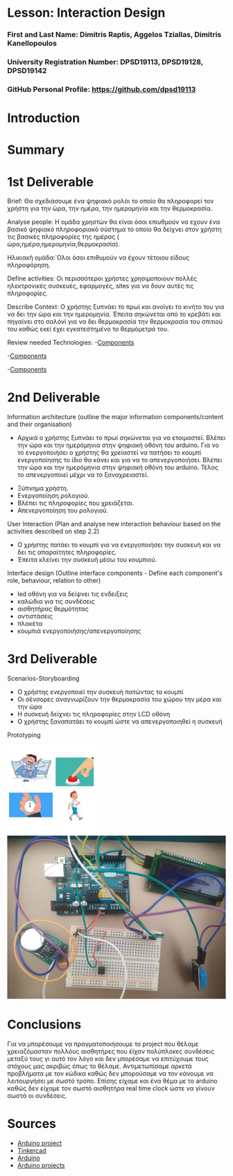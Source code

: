 # Lesson: Interaction Design

### First and Last Name: Dimitris Raptis, Aggelos Tziallas, Dimitris Kanellopoulos
### University Registration Number: DPSD19113, DPSD19128, DPSD19142
### GitHub Personal Profile: https://github.com/dpsd19113

# Introduction

# Summary


# 1st Deliverable
Brief:
Θα σχεδιάσουμε ένα ψηφιακό ρολόι το οποίο θα πληροφορεί τον χρήστη για την ώρα, την ημέρα, την ημερομηνία και την θερμοκρασία. 

Analyse people:
Η ομάδα χρηστών θα είναι όσοι επιυθμούν να εχουν ένα βασικό ψηφιακό πληροφοριακό σύστημα το οποίο θα δείχνει στον χρήστη τις βασικές πληροφορίες της ημέρας      ( ώρα,ημέρα,ημερομηνία,θερμοκρασία).

Ηλικιακή ομάδα:΄Ολοι όσοι επιθυμούν να έχουν τέτοιου είδους πληροφόρηση.

Define activities:
Οι περισσότεροι χρήστες χρησιμοποιουν πολλές ηλεκτρονικές συσκευές, εφαρμογές, sites για να δουν αυτές τις πληροφορίες.

Describe Context:
Ο χρήστης ξυπνάει το πρωί και ανοίγει το κινήτο του για να δει την ώρα και την ημερομηνία. Έπειτα σηκώνεται από το κρεβάτι και πηγαίνει στο σαλόνί για να δει  θερμοκρασία την θερμοκρασία του σπιτιού του καθώς εκεί έχει εγκατεστημένο το θερμόμετρό του.

Review needed Technologies:
-[Components](https://www.skroutz.gr/s/30132760/Bruno-%CE%95%CF%80%CE%B9%CF%84%CF%81%CE%B1%CF%80%CE%AD%CE%B6%CE%B9%CE%BF-%CE%A1%CE%BF%CE%BB%CF%8C%CE%B9-%CE%BC%CE%B5-%CE%9E%CF%85%CF%80%CE%BD%CE%B7%CF%84%CE%AE%CF%81%CE%B9-%CE%9B%CE%B5%CF%85%CE%BA%CF%8C-BRN-0062.html?from=catspan)

-[Components](ergaleiogatos.gr/shop/thermometro-tichou-xilino-silverline-490745-250mm/?gclid=CjwKCAjwi6WSBhA-EiwA6NiokzFGfVRCE_hSP8PKAdKtCFKUsQrAnEVvpXEqNkH9smvC7vFANsSzohoC3k0QAvD_BwE)

-[Components](https://www.skroutz.gr/s/28625874/Xiaomi-%CE%A8%CE%B7%CF%86%CE%B9%CE%B1%CE%BA%CF%8C-%CE%A1%CE%BF%CE%BB%CF%8C%CE%B9-%CE%95%CF%80%CE%B9%CF%84%CF%81%CE%B1%CF%80%CE%AD%CE%B6%CE%B9%CE%BF-%CE%BC%CE%B5-%CE%9E%CF%85%CF%80%CE%BD%CE%B7%CF%84%CE%AE%CF%81%CE%B9-Mi-Smart-Clock-QBH4191GL.html?from=catspan)





# 2nd Deliverable
 Information architecture (outline the major information components/content and their organisation)

- Αρχικά ο χρήστης ξυπνάει το πρωί σηκώνεται για να ετοιμαστεί. Βλέπει την ώρα και την ημερόμηνια στην ψηφιακή οθόνη του arduino. Για νο το ενεργοποιήσει ο χρήστης θα χρείαστεί να πατήσει το κουμπί ενεργοποίησης το ίδιο θα κάνει και για να το απενεργοποιήσει. Βλέπει την ώρα και την ημερόμηνια στην ψηφιακή οθόνη του arduino.  Τέλος το απενεργοποιεί μέχρι να το ξαναχρειαστεί.

* Ξύπνημα χρήστη.
* Ενεργοποίηση ρολογιού.
* Βλέπει τις πληροφορίες που χρειάζεται.
* Απενεργοποίηση του ρολογιού.

 User Interaction (Plan and analyse new interaction behaviour based on the activities described on step 2.2) 
 
- Ο χρήστης πατάει το κουμπί για να ενεργοποιήσει την συσκευή και να δει τις απαραίτητες πληροφορίες.
- Έπειτα κλείνει την συσκευή μέσω του κουμπιού.

 Interface design (Outline interface components - Define each component's role, behaviour, relation to other) 
 
- led οθόνη για να δείψνει τις ενδειξεις
- καλώδια για τις συνδέσεις
- αισθητήρας θερμότητας
- αντιστάσεις
- πλακέτα
- κουμπιά ενεργοποιήσης/απενεργοποίησης

# 3rd Deliverable 
Scenarios-Storyboarding
- Ο χρήστης ενεργοποιεί την συσκευή πατώντας το κουμπί
- Οι σένσορες αναγνωρίζουν την θερμοκρασία του χώρου την μέρα και την ώρα
- Η συσκευή δείχνει τις πληροφορίες στην LCD οθόνη
- Ο χρήστης ξαναπατάει το κουμπί ώστε να απενεργοποιηθεί η συσκευή

Prototyping

![prototype](https://github.com/dpsd19113/Interaction-Design-Project-Assignment/blob/main/prototype.jpg)
![arduino](https://github.com/dpsd19113/Interaction-Design-Project-Assignment/blob/main/arduino.jpg)
# Conclusions
Για να μπορέσουμε να πραγματοποιήσουμε το project που θέλαμε χρειαζόμασταν πολλόυς αισθητήρες που έίχαν πολύπλοκες συνδέσεις μεταξύ τους γι αυτό τον λόγο και δεν μπορέσαμε να επιτύχουμε τους στόχους μας ακριβώς όπως το θέλαμε. Αντιμετωπίσαμε αρκετά προβλήματα με τον κώδικα καθώς δεν μπορούσαμε να τον κάνουμε να λειτουργήσει με σωστό τρόπο. Επίσης είχαμε και ένα θέμα με το arduino καθώς δεν είχαμε τον σωστό αισθητήρα real time clock ώστε να γίνουν σωστά οι συνδέσεις.

# Sources
- [Arduino project](https://create.arduino.cc/projecthub/agxies/simple-information-system-for-beginners-72a4f4?ref=tag&ref_id=beginner&offset=8&fbclid=IwAR3z5vU6K4op5F2X2aDhM3e5IyitU6PJBHfgkAjBEYRHcUfiyoHeHCNDMho)
- [Tinkercad](https://www.tinkercad.com/)
- [Arduino](https://www.tinkercad.com/)
- [Arduino projects](https://create.arduino.cc/projecthub/projects/tags/beginner?page=1)
